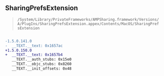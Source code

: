 ## SharingPrefsExtension

> `/System/Library/PrivateFrameworks/AMPSharing.framework/Versions/A/PlugIns/SharingPrefsExtension.appex/Contents/MacOS/SharingPrefsExtension`

```diff

-1.5.0.141.0
-  __TEXT.__text: 0x1657ac
+1.5.0.150.0
+  __TEXT.__text: 0x1657b4
   __TEXT.__auth_stubs: 0x15e0
   __TEXT.__objc_stubs: 0x8260
   __TEXT.__init_offsets: 0x48

```
